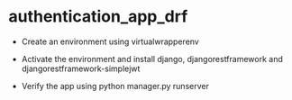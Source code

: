 # authentication_app_drf
* Create an environment using virtualwrapperenv 

* Activate the environment and install django, djangorestframework and djangorestframework-simplejwt 

* Verify the app using python manager.py runserver
